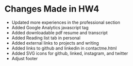 # Changes Made in HW4

- Updated more experiences in the professional section
- Added Google Analytics javascript tag
- Added downloadable pdf resume and transcript
- Added Reading list tab in personal
- Added external links to projects and writing
- Added links to github and linkedin in contactme.html
- Added SVG icons for github, linked, instagram, and twitter
- Adjust footer